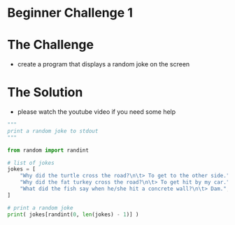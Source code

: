 Beginner Challenge 1
====================

# The Challenge

* create a program that displays a random joke on the screen

# The Solution

* please watch the youtube video if you need some help

```python
"""
print a random joke to stdout
"""

from random import randint

# list of jokes
jokes = [
    "Why did the turtle cross the road?\n\t> To get to the other side.",
    "Why did the fat turkey cross the road?\n\t> To get hit by my car.",
    "What did the fish say when he/she hit a concrete wall?\n\t> Dam.",
]

# print a random joke
print( jokes[randint(0, len(jokes) - 1)] )
```

